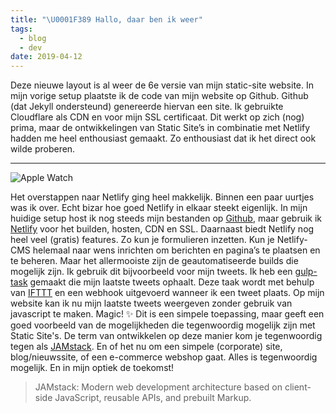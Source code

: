 ```yaml
---
title: "\U0001F389 Hallo, daar ben ik weer"
tags:
  - blog
  - dev
date: 2019-04-12
---
```

Deze nieuwe layout is al weer de 6e versie van mijn static-site website. In mijn vorige setup plaatste ik de code van mijn website op Github. Github (dat Jekyll ondersteund) genereerde hiervan een site. Ik gebruikte Cloudflare als CDN en voor mijn SSL certificaat. Dit werkt op zich (nog) prima, maar de ontwikkelingen van Static Site’s in combinatie met Netlify hadden me heel enthousiast gemaakt. Zo enthousiast dat ik het direct ook wilde proberen.

---

![Apple Watch](/static/images/uploads/applewatch.jpg "Diederikdijkstra.nl Build 🎉")

Het overstappen naar Netlify ging heel makkelijk. Binnen een paar uurtjes was ik over. Echt bizar hoe goed Netlify in elkaar steekt eigenlijk. In mijn huidige setup host ik nog steeds mijn bestanden op [Github](https://github.com/dydric/dydric.github.io), maar gebruik ik [Netlify](https://www.netlify.com/) voor het builden, hosten, CDN en SSL. Daarnaast biedt Netlify nog heel veel (gratis) features. Zo kun je formulieren inzetten. Kun je Netlify-CMS helemaal naar wens inrichten om berichten en pagina’s te plaatsen en te beheren. Maar het allermooiste zijn de geautomatiseerde builds die mogelijk zijn. Ik gebruik dit bijvoorbeeld voor mijn tweets. Ik heb een [gulp-task](https://github.com/dydric/dydric.github.io/blob/e215bfcb567b6643ce06c5f87a4e3912064c7a34/gulpfile.js#L125) gemaakt die mijn laatste tweets ophaalt. Deze taak wordt met behulp van [IFTTT](https://ifttt.com/) en een webhook uitgevoerd wanneer ik een tweet plaats. Op mijn website kan ik nu mijn laatste tweets weergeven zonder gebruik van javascript te maken. Magic! ✨ Dit is een simpele toepassing, maar geeft een goed voorbeeld van de mogelijkheden die tegenwoordig mogelijk zijn met Static Site's. De term van ontwikkelen op deze manier kom je tegenwoordig tegen als [JAMstack](https://jamstack.org/). En of het nu om een simpele (corporate) site, blog/nieuwssite, of een e-commerce webshop gaat. Alles is tegenwoordig mogelijk. En in mijn optiek de toekomst!

> JAMstack: Modern web development architecture based on client-side JavaScript, reusable APIs, and prebuilt Markup.
